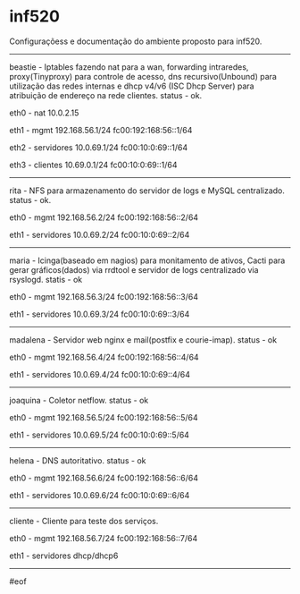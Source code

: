 # inf520

Configuraçõess e documentação do ambiente proposto para inf520.

-----------------------------------------------------------------------

beastie - Iptables fazendo nat para a wan, forwarding intraredes, proxy(Tinyproxy) para controle de acesso, dns recursivo(Unbound) para utilização das redes internas e dhcp v4/v6 (ISC Dhcp Server) para atribuição de endereço na rede clientes. 
status - ok.

eth0 - nat
10.0.2.15

eth1 - mgmt
192.168.56.1/24
fc00:192:168:56::1/64

eth2 - servidores
10.0.69.1/24
fc00:10:0:69::1/64

eth3 - clientes
10.69.0.1/24
fc00:10:0:69::1/64

-----------------------------------------------------------------------

rita - NFS para armazenamento do servidor de logs e MySQL centralizado.
status - ok.

eth0 - mgmt
192.168.56.2/24
fc00:192:168:56::2/64

eth1 - servidores
10.0.69.2/24
fc00:10:0:69::2/64

-----------------------------------------------------------------------

maria - Icinga(baseado em nagios) para monitamento de ativos, Cacti para gerar gráficos(dados) via rrdtool e servidor de logs centralizado via rsyslogd.
statis - ok

eth0 - mgmt
192.168.56.3/24
fc00:192:168:56::3/64

eth1 - servidores
10.0.69.3/24
fc00:10:0:69::3/64

-----------------------------------------------------------------------

madalena - Servidor web nginx e mail(postfix e courie-imap).
status - ok

eth0 - mgmt
192.168.56.4/24
fc00:192:168:56::4/64

eth1 - servidores
10.0.69.4/24
fc00:10:0:69::4/64

-----------------------------------------------------------------------

joaquina - Coletor netflow.
status - ok

eth0 - mgmt
192.168.56.5/24
fc00:192:168:56::5/64

eth1 - servidores
10.0.69.5/24
fc00:10:0:69::5/64

-----------------------------------------------------------------------

helena - DNS autoritativo.
status - ok

eth0 - mgmt
192.168.56.6/24
fc00:192:168:56::6/64

eth1 - servidores
10.0.69.6/24
fc00:10:0:69::6/64

-----------------------------------------------------------------------

cliente - Cliente para teste dos serviços.

eth0 - mgmt
192.168.56.7/24
fc00:192:168:56::7/64

eth1 - servidores
dhcp/dhcp6

-----------------------------------------------------------------------

#eof
